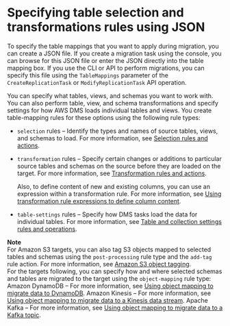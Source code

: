 # Specifying table selection and transformations rules using JSON<a name="CHAP_Tasks.CustomizingTasks.TableMapping.SelectionTransformation"></a>

To specify the table mappings that you want to apply during migration, you can create a JSON file\. If you create a migration task using the console, you can browse for this JSON file or enter the JSON directly into the table mapping box\. If you use the CLI or API to perform migrations, you can specify this file using the `TableMappings` parameter of the `CreateReplicationTask` or `ModifyReplicationTask` API operation\. 

You can specify what tables, views, and schemas you want to work with\. You can also perform table, view, and schema transformations and specify settings for how AWS DMS loads individual tables and views\. You create table\-mapping rules for these options using the following rule types:
+ `selection` rules – Identify the types and names of source tables, views, and schemas to load\. For more information, see [Selection rules and actions](CHAP_Tasks.CustomizingTasks.TableMapping.SelectionTransformation.Selections.md)\.
+ `transformation` rules – Specify certain changes or additions to particular source tables and schemas on the source before they are loaded on the target\. For more information, see [ Transformation rules and actions](CHAP_Tasks.CustomizingTasks.TableMapping.SelectionTransformation.Transformations.md)\.

  Also, to define content of new and existing columns, you can use an expression within a transformation rule\. For more information, see [Using transformation rule expressions to define column content](CHAP_Tasks.CustomizingTasks.TableMapping.SelectionTransformation.Expressions.md)\.
+ `table-settings` rules – Specify how DMS tasks load the data for individual tables\. For more information, see [Table and collection settings rules and operations](CHAP_Tasks.CustomizingTasks.TableMapping.SelectionTransformation.Tablesettings.md)\.

**Note**  
For Amazon S3 targets, you can also tag S3 objects mapped to selected tables and schemas using the `post-processing` rule type and the `add-tag` rule action\. For more information, see [Amazon S3 object tagging](CHAP_Target.S3.md#CHAP_Target.S3.Tagging)\.  
For the targets following, you can specify how and where selected schemas and tables are migrated to the target using the `object-mapping` rule type:  
Amazon DynamoDB – For more information, see [Using object mapping to migrate data to DynamoDB](CHAP_Target.DynamoDB.md#CHAP_Target.DynamoDB.ObjectMapping)\.
Amazon Kinesis – For more information, see [Using object mapping to migrate data to a Kinesis data stream](CHAP_Target.Kinesis.md#CHAP_Target.Kinesis.ObjectMapping)\.
Apache Kafka – For more information, see [Using object mapping to migrate data to a Kafka topic](CHAP_Target.Kafka.md#CHAP_Target.Kafka.ObjectMapping)\.